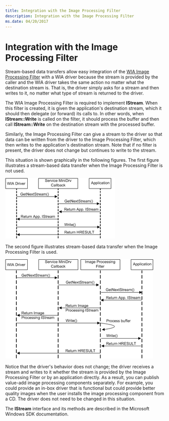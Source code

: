 ```yaml
---
title: Integration with the Image Processing Filter
description: Integration with the Image Processing Filter
ms.date: 04/20/2017
---
```


# Integration with the Image Processing Filter


Stream-based data transfers allow easy integration of the [WIA Image Processing Filter](wia-image-processing-filter.md) with a WIA driver because the stream is provided by the caller and the WIA driver takes the same action no matter what the destination stream is. That is, the driver simply asks for a stream and then writes to it, no matter what type of stream is returned to the driver.

The WIA Image Processing Filter is required to implement **IStream**. When this filter is created, it is given the application's destination stream, which it should then delegate (or forward) its calls to. In other words, when **IStream::Write** is called on the filter, it should process the buffer and then call **IStream::Write** on the destination stream with the processed buffer.

Similarly, the Image Processing Filter can give a stream to the driver so that data can be written from the driver to the Image Processing Filter, which then writes to the application's destination stream. Note that if no filter is present, the driver does not change but continues to write to the stream.

This situation is shown graphically in the following figures. The first figure illustrates a stream-based data transfer when the Image Processing Filter is not used.

![diagram illustrating an istream transfer without the image-processing filter.](images/streamtrans-no-filter.png)

The second figure illustrates stream-based data transfer when the Image Processing Filter is used.

![diagram illustrating an istream transfer with the image-processing filter.](images/streamtrans-with-filter.png)

Notice that the driver's behavior does not change; the driver receives a stream and writes to it whether the stream is provided by the Image Processing Filter or by an application directly. As a result, you can publish value-add image processing components separately. For example, you could provide an in-box driver that is functional but could provide better quality images when the user installs the image processing component from a CD. The driver does not need to be changed in this situation.

The **IStream** interface and its methods are described in the Microsoft Windows SDK documentation.

 

 




